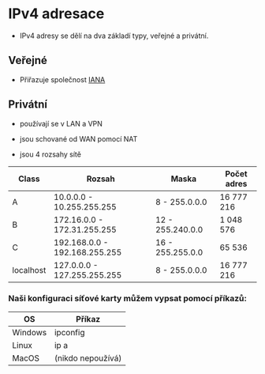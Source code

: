 # IPv4 adresace

- IPv4 adresy se dělí na dva základí typy, veřejné a privátní.

## Veřejné

- Přiřazuje společnost [IANA]

## Privátní

- používají se v LAN a VPN

- jsou schované od WAN pomocí NAT

- jsou 4 rozsahy sítě

|Class|Rozsah|Maska|Počet adres|
|---|---|---|---|
|A|10.0.0.0 - 10.255.255.255|8 - 255.0.0.0|16 777 216|
|B|172.16.0.0 - 172.31.255.255|12 - 255.240.0.0|1 048 576|
|C|192.168.0.0 - 192.168.255.255|16 - 255.255.0.0|65 536|
|localhost|127.0.0.0 - 127.255.255.255|8 - 255.0.0.0|16 777 216|

### Naši konfiguraci síťové karty můžem vypsat pomocí příkazů:

|OS|Příkaz|
|---|---|
|Windows| ipconfig|
|Linux| ip a|
|MacOS| (nikdo nepoužívá)|

[IANA]: https://www.iana.org/
